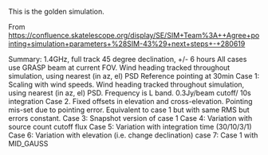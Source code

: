 This is the golden simulation.

From https://confluence.skatelescope.org/display/SE/SIM+Team%3A++Agree+pointing+simulation+parameters+%28SIM-43%29+next+steps+-+280619

Summary:
1.4GHz, full track 45 degree declination, +/- 6 hours
All cases use GRASP beam at current FOV.
Wind heading tracked throughout simulation, using nearest (in az, el) PSD
Reference pointing at 30min
Case 1: Scaling with wind speeds. Wind heading tracked throughout simulation, using nearest (in az, el) PSD. Frequency is L band. 0.3Jy/beam cutoff/ 10s integration
Case 2. Fixed offsets in elevation and cross-elevation. Pointing mis-set due to pointing error. Equivalent to case 1 but with same RMS but errors constant.
Case 3: Snapshot version of case 1
Case 4: Variation with source count cutoff flux
Case 5: Variation with integration time (30/10/3/1)
Case 6: Variation with elevation (i.e. change declination)
case 7: Case 1 with MID_GAUSS